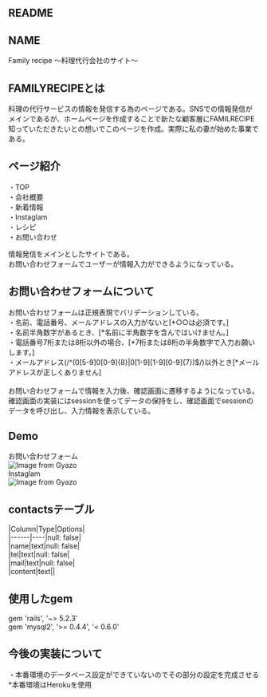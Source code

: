 ## README
## NAME
Family recipe 〜料理代行会社のサイト〜

## FAMILYRECIPEとは
料理の代行サービスの情報を発信する為のページである。SNSでの情報発信がメインであるが、ホームページを作成することで新たな顧客層にFAMILRECIPE知っていただきたいとの想いでこのページを作成。実際に私の妻が始めた事業である。

## ページ紹介
・TOP<br>
・会社概要<br>
・新着情報<br>
・Instaglam<br>
・レシピ<br>
・お問い合わせ<br>

情報発信をメインとしたサイトである。<br>
お問い合わせフォームでユーザーが情報入力ができるようになっている。<br>

## お問い合わせフォームについて
お問い合わせフォームは正規表現でバリデーションしている。<br>
・名前、電話番号、メールアドレスの入力がないと[*○○は必須です。]<br>
・名前半角数字があるとき、[*名前に半角数字を含んではいけません。]<br>
・電話番号7桁または8桁以外の場合、[*7桁または8桁の半角数字で入力お願いします。]<br>
・メールアドレス(/^(0[5-9]0[0-9]{8}|0[1-9][1-9][0-9]{7})$/)以外とき[*メールアドレスが正しくありません]<br><br>
お問い合わせフォームで情報を入力後、確認画面に遷移するようになっている。確認画面の実装にはsessionを使ってデータの保持をし、確認画面でsessionのデータを呼び出し、入力情報を表示している。


## Demo
お問い合わせフォーム</br>
![Image from Gyazo](https://i.gyazo.com/df08e2e1e4777e3826d278f2bb684190.gif)<br>
Instaglam<br>
![Image from Gyazo](https://i.gyazo.com/e426c85e2cd43f42173b2ce51bc014af.jpg)

## contactsテーブル
|Column|Type|Options|<br>
|------|----|null: false|<br>
|name|text|null: false|<br>
|tel|text|null: false|<br>
|mail|text|null: false|<br>
|content|text||

## 使用したgem
gem 'rails', '~> 5.2.3'<br>
gem 'mysql2', '>= 0.4.4', '< 0.6.0'

## 今後の実装について
・本番環境のデータベース設定ができていないのでその部分の設定を完成させる<br>
*本番環境はHerokuを使用

